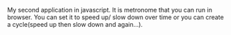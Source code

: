 My second application in javascript. It is metronome that you can run in browser. You can set it to speed up/ slow down over time
or you can create a cycle(speed up then slow down and again...).
